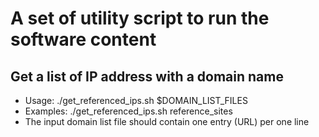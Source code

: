 # A set of utility script to run the software content

## Get a list of IP address with a domain name
  * Usage: ./get_referenced_ips.sh $DOMAIN_LIST_FILES 
  * Examples: ./get_referenced_ips.sh reference_sites
  * The input domain list file should contain one entry (URL) per one line


